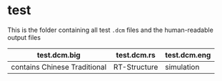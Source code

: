 # test

This is the folder containing all test `.dcm` files and the human-readable output files

| test.dcm.big | test.dcm.rs | test.dcm.eng |
| ------------ | ----------- | ------------ |
|contains Chinese Traditional | RT-Structure | simulation |
